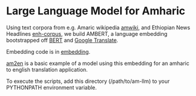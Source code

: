 # Large Language Model for Amharic

Using text corpora from e.g. Amaric wikipedia [amwiki](amwiki), and
Ethiopian News Headlines [enh-corpus](enh-corpus), we build AMBERT, a language
embedding bootstrapped off
[BERT](https://github.com/google-research/bert) and [Google Translate](https://cloud.google.com/python/docs/reference/translate/latest/client).

Embedding code is in [embedding](embedding).

[am2en](models/am2en.py) is a basic example of a model using this
embedding for an amharic to english translation application.

To execute the scripts, add this directory (/path/to/am-llm) to your PYTHONPATH
environment variable.
